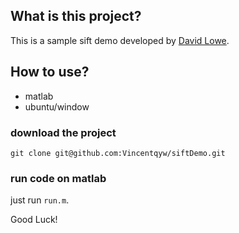 ## What is this project?
This is a sample sift demo developed by [David Lowe](http://www.cs.ubc.ca/~lowe/home.html).

## How to use?

- matlab 
- ubuntu/window

### download the project
```git
git clone git@github.com:Vincentqyw/siftDemo.git
```
### run code on matlab
just run `run.m`.

Good Luck!